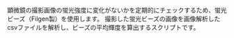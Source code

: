 顕微鏡の撮影画像の蛍光強度に変化がないかを定期的にチェックするため、蛍光ビーズ（Filgen製）を使用します。
撮影した蛍光ビーズの画像を画像解析したcsvファイルを解析し、ビーズの平均輝度を算出するスクリプトです。